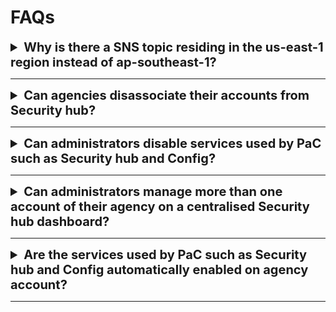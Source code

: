 # FAQs

<details>
<summary style="font-size:20px;font-weight:bold">Why is there a SNS topic residing in the us-east-1 region instead of ap-southeast-1? </summary>

The SNS topic, clm-pac-forward-iam-events-topics, was intentionally hosted on the us-east-1 to send event logs of that region. Some AWS services such as IAM operates on global endpoint, which is hosted in us-east-1. The SNS topic is connected to a Lambda function (clm-pac-iam-event-sns-to-EventBridge) that processes and logs all events that have taken place within AWS services hosted on global endpoint regions.

</details>
     <hr />

<details>
<summary style="font-size:20px;font-weight:bold">Can agencies disassociate their accounts from Security hub?</summary>

No, agency accounts remain associated with Security hub.

</details>
     <hr />

<details>
<summary style="font-size:20px;font-weight:bold">Can administrators disable services used by PaC such as Security hub and Config?</summary>

No. Security hub, Config and EventBridge must be enabled on agency accounts for PaC to work correctly.

</details>
     <hr />

<details>
<summary style="font-size:20px;font-weight:bold">Can administrators manage more than one account of their agency on a centralised Security hub dashboard? </summary>

No, agency administrators do not have permission to add accounts into Security hub. This feature is managed by GCCI administrators.

</details>
     <hr />

<details>
<summary style="font-size:20px;font-weight:bold">Are the services used by PaC such as Security hub and Config automatically enabled on agency account? </summary>

Yes, Security hub and Config are automatically enabled in new agency accounts.
</details>
     <hr />
